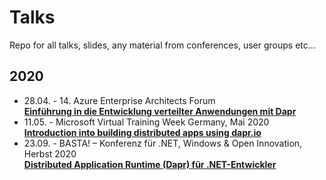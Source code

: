 # Talks
Repo for all talks, slides, any material from conferences, user groups etc...

## 2020
* 28.04. - 14. Azure Enterprise Architects Forum<br/>
  [**Einführung in die Entwicklung verteilter Anwendungen mit Dapr**](2020.04.28%20-%20Dapr%20Einführung%20-%20Azure%20Enterprise%20Architects%20Forum.pdf)
* 11.05. - Microsoft Virtual Training Week Germany, Mai 2020<br/>
  [**Introduction into building distributed apps using dapr.io**](2020.05.11%20-%20Dapr%20Einführung%20-%20MVTW%20May%202020.pdf)
* 23.09. - BASTA! – Konferenz für .NET, Windows & Open Innovation, Herbst 2020<br/>
  [**Distributed Application Runtime (Dapr) für .NET-Entwickler**](2020.09.23%20-%20Dapr%20for%20.NET%20developers%20-%20BASTA%20Sep%202020.pdf)